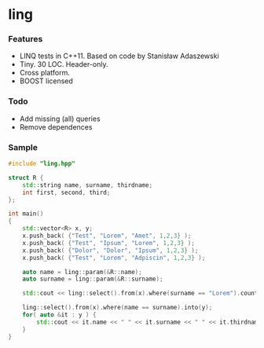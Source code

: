 ling
====

### Features
- LINQ tests in C++11. Based on code by Stanisław Adaszewski
- Tiny. 30 LOC. Header-only.
- Cross platform.
- BOOST licensed

### Todo
- Add missing (all) queries
- Remove dependences

### Sample
```c++
#include "ling.hpp"

struct R {
    std::string name, surname, thirdname;
    int first, second, third;
};

int main()
{
    std::vector<R> x, y;
    x.push_back( {"Test", "Lorem", "Amet", 1,2,3} );
    x.push_back( {"Test", "Ipsum", "Lorem", 1,2,3} );
    x.push_back( {"Dolor", "Dolor", "Ipsum", 1,2,3} );
    x.push_back( {"Test", "Lorem", "Adpiscin", 1,2,3} );

    auto name = ling::param(&R::name);
    auto surname = ling::param(&R::surname);

    std::cout << ling::select().from(x).where(surname == "Lorem").count(1) << std::endl;

    ling::select().from(x).where(name == surname).into(y);
    for( auto &it : y ) {
        std::cout << it.name << " " << it.surname << " " << it.thirdname << std::endl;
    }
}
```
